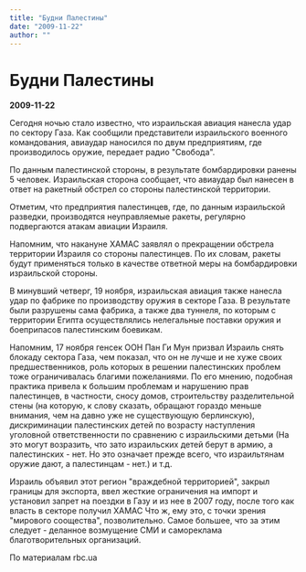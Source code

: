 ```yaml
---
title: "Будни Палестины"
date: "2009-11-22"
author: ""
---
```


# Будни Палестины

**2009-11-22** 

Сегодня ночью стало известно, что израильская авиация нанесла удар по сектору Газа. Как сообщили представители израильского военного командования, авиаудар наносился по двум предприятиям, где производилось оружие, передает радио "Свобода".  

По данным палестинской стороны, в результате бомбардировки ранены 5 человек. Израильская сторона сообщает, что авиаудар был нанесен в ответ на ракетный обстрел со стороны палестинской территории.

Отметим, что предприятия палестинцев, где, по данным израильской разведки, производятся неуправляемые ракеты, регулярно подвергаются атакам авиации Израиля.

Напомним, что накануне ХАМАС заявлял о прекращении обстрела территории Израиля со стороны палестинцев. По их словам, ракеты будут применяться только в качестве ответной меры на бомбардировки израильской стороны.

В минувший четверг, 19 ноября, израильская авиация также нанесла удар по фабрике по производству оружия в секторе Газа. В результате были разрушены сама фабрика, а также два туннеля, по которым с территории Египта осуществлялись нелегальные поставки оружия и боеприпасов палестинским боевикам.

Напомним, 17 ноября генсек ООН Пан Ги Мун призвал Израиль снять блокаду сектора Газа, чем показал, что он не лучше и не хуже своих предшественников, роль которых в решении палестинских проблем тоже ограничивалась благими пожеланиями. По его мнению, подобная практика привела к большим проблемам и нарушению прав палестинцев, в частности, сносу домов, строительству разделительной стены (на которую, к слову сказать, обращают гораздо меньше внимания, чем на давно уже не существующую берлинскую), дискриминации палестинских детей по возрасту наступления уголовной ответственности по сравнению с израильскими детьми (На это могут возразить, что зато израильских детей берут в армию, а палестинских - нет. Но это означает прежде всего, что израильтянам оружие дают, а палестинцам - нет.) и т.д.

Израиль объявил этот регион "враждебной территорией", закрыл границы для экспорта, ввел жесткие ограничения на импорт и установил запрет на поездки в Газу и из нее в 2007 году, после того как власть в секторе получил ХАМАС Что ж, ему это, с точки зрения "мирового соощества", позволительно. Самое большее, что за этим следует - деланное возмущение СМИ и самореклама благотворительных организаций.

По материалам rbc.ua